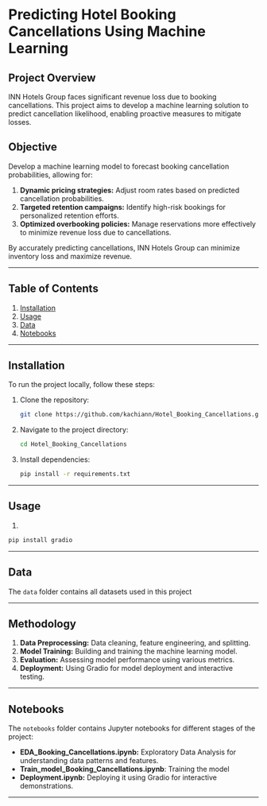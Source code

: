 # Predicting Hotel Booking Cancellations Using Machine Learning

## Project Overview

INN Hotels Group faces significant revenue loss due to booking cancellations. This project aims to develop a machine learning solution to predict cancellation likelihood, enabling proactive measures to mitigate losses.


## Objective

Develop a machine learning model to forecast booking cancellation probabilities, allowing for:

1. **Dynamic pricing strategies:** Adjust room rates based on predicted cancellation probabilities.
2. **Targeted retention campaigns:** Identify high-risk bookings for personalized retention efforts.
3. **Optimized overbooking policies:** Manage reservations more effectively to minimize revenue loss due to cancellations.

By accurately predicting cancellations, INN Hotels Group can minimize inventory loss and maximize revenue.

---

## Table of Contents

1. [Installation](#installation)
2. [Usage](#usage)
3. [Data](#data)
4. [Notebooks](#notebooks)

---

## Installation

To run the project locally, follow these steps:

1. Clone the repository:
   ```bash
   git clone https://github.com/kachiann/Hotel_Booking_Cancellations.git
   ```
2. Navigate to the project directory:
   ```bash
   cd Hotel_Booking_Cancellations
   
3. Install dependencies:
   ```bash
   pip install -r requirements.txt
   ```

---
## Usage
1. 
```bash
pip install gradio
```

---

## Data

The `data` folder contains all datasets used in this project

---
## Methodology

1. **Data Preprocessing:** Data cleaning, feature engineering, and splitting.
2. **Model Training:** Building and training the machine learning model.
3. **Evaluation:** Assessing model performance using various metrics.
4. **Deployment:** Using Gradio for model deployment and interactive testing.

---

## Notebooks

The `notebooks` folder contains Jupyter notebooks for different stages of the project:

- **EDA_Booking_Cancellations.ipynb:** Exploratory Data Analysis for understanding data patterns and features.
- **Train_model_Booking_Cancellations.ipynb**: Training the model 
- **Deployment.ipynb:** Deploying it using Gradio for interactive demonstrations.

---

